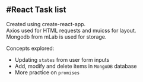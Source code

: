 #React Task list
-

Created using create-react-app.  
Axios used for HTML requests and muicss for layout.  
Mongodb from mLab is used for storage.

Concepts explored:

* Updating `states` from user form inputs
* Add, modify and delete items in `MongoDB` database
* More practice on `promises`
